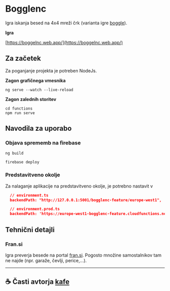 # Bogglenc

Igra iskanja besed na 4x4 mreži črk (varianta igre [boggle](https://en.wikipedia.org/wiki/Boggle)).

**Igra**

[https://boggelnc.web.app/](https://boggelnc.web.app/)

## Za začetek

Za poganjanje projekta je potreben NodeJs.

**Zagon grafičnega vmesnika**

```shell
ng serve --watch --live-reload
```

**Zagon zalednih storitev**

```shell
cd functions
npm run serve
```

## Navodila za uporabo

### Objava sprememb na firebase

```shell
ng build
```

```shell
firebase deploy
```

### Predstavitveno okolje

Za nalaganje aplikacije na predstavitveno okolje, je potrebno nastavit v 

```json
  // environment.ts
  backendPath: "http://127.0.0.1:5001/bogglenc-feature/europe-west1",
```

```json
  // environment.prod.ts
  backendPath: 'https://europe-west1-bogglenc-feature.cloudfunctions.net'
```
 

## Tehnični detajli

### Fran.si

Igra preverja besede na portal [fran.si](https://fran.si). Pogosto množine samostalnikov tam ne najde (npr. garaže, čevlji, perice,...).

---

## ☕ Časti avtorja [kafe](https://ko-fi.com/janmaselj)
